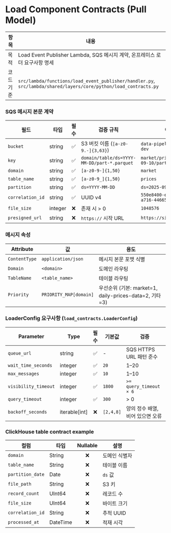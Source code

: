 # Load Component Contracts (Pull Model)

| 항목 | 내용 |
|------|------|
| 목적 | Load Event Publisher Lambda, SQS 메시지 계약, 온프레미스 로더 요구사항 명세 |
| 코드 기준 | `src/lambda/functions/load_event_publisher/handler.py`, `src/lambda/shared/layers/core/python/load_contracts.py` |

### SQS 메시지 본문 계약

| 필드 | 타입 | 필수 | 검증 규칙 | 예시 |
|------|------|:---:|-----------|------|
| `bucket` | string | ✅ | S3 버킷 이름 (`[a-z0-9.-]{3,63}`) | `data-pipeline-curated-dev` |
| `key` | string | ✅ | `domain/table/ds=YYYY-MM-DD/part-*.parquet` | `market/prices/ds=2025-09-10/part-001.parquet` |
| `domain` | string | ✅ | `[a-z0-9-]{1,50}` | `market` |
| `table_name` | string | ✅ | `[a-z0-9_]{1,50}` | `prices` |
| `partition` | string | ✅ | `ds=YYYY-MM-DD` | `ds=2025-09-10` |
| `correlation_id` | string | ✅ | UUID v4 | `550e8400-e29b-41d4-a716-446655440000` |
| `file_size` | integer | ❌ | 존재 시 > 0 | `1048576` |
| `presigned_url` | string | ❌ | `https://` 시작 URL | `https://signed-url` |


### 메시지 속성

| Attribute | 값 | 용도 |
|-----------|-----|------|
| `ContentType` | `application/json` | 메시지 본문 포맷 식별 |
| `Domain` | `<domain>` | 도메인 라우팅 |
| `TableName` | `<table_name>` | 테이블 라우팅 |
| `Priority` | `PRIORITY_MAP[domain]` | 우선순위 (기본: market=1, daily-prices-data=2, 기타=3) |

### LoaderConfig 요구사항 (`load_contracts.LoaderConfig`)

| Parameter | Type | 필수 | 기본값 | 검증 |
|-----------|------|:---:|---------|------|
| `queue_url` | string | ✅ | - | SQS HTTPS URL 패턴 준수 |
| `wait_time_seconds` | integer | ✅ | `20` | 1–20 |
| `max_messages` | integer | ✅ | `10` | 1–10 |
| `visibility_timeout` | integer | ✅ | `1800` | `>= query_timeout × 6` |
| `query_timeout` | integer | ✅ | `300` | > 0 |
| `backoff_seconds` | iterable[int] | ❌ | `[2,4,8]` | 양의 정수 배열, 비어 있으면 오류 |

### ClickHouse table contract example

| 컬럼 | 타입 | Nullable | 설명 |
|------|------|:--------:|------|
| `domain` | String | ❌ | 도메인 식별자 |
| `table_name` | String | ❌ | 테이블 이름 |
| `partition_date` | Date | ❌ | `ds` 값 |
| `file_path` | String | ❌ | S3 키 |
| `record_count` | UInt64 | ❌ | 레코드 수 |
| `file_size` | UInt64 | ❌ | 바이트 크기 |
| `correlation_id` | String | ❌ | 추적 UUID |
| `processed_at` | DateTime | ❌ | 적재 시각 |
